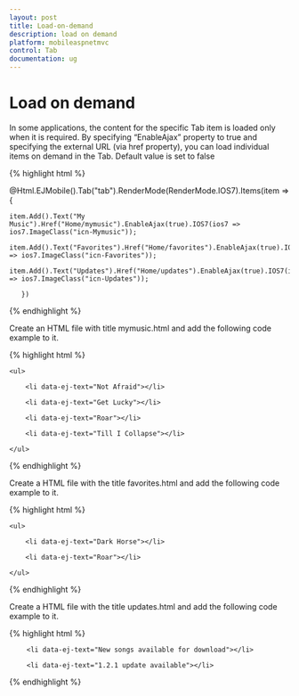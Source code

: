 ```yaml
---
layout: post
title: Load-on-demand
description: load on demand
platform: mobileaspnetmvc
control: Tab
documentation: ug
---
```


# Load on demand

In some applications, the content for the specific Tab item is loaded only when it is required. By specifying “EnableAjax” property to true and specifying the external URL (via href property), you can load individual items on demand in the Tab. Default value is set to false

{% highlight html %}

@Html.EJMobile().Tab("tab").RenderMode(RenderMode.IOS7).Items(item =>{

    item.Add().Text("My Music").Href("Home/mymusic").EnableAjax(true).IOS7(ios7 => ios7.ImageClass("icn-Mymusic"));

    item.Add().Text("Favorites").Href("Home/favorites").EnableAjax(true).IOS7(ios7 => ios7.ImageClass("icn-Favorites"));

    item.Add().Text("Updates").Href("Home/updates").EnableAjax(true).IOS7(ios7 => ios7.ImageClass("icn-Updates"));

       })

{% endhighlight %}

Create an HTML file with title mymusic.html and add the following code example to it.

{% highlight html %}

<!DOCTYPE html>

<html>

<head>

<title>Tab-Mymusic</title>

</head>

<body>

<div data-role="ejmlistview" data-ej-showheader="false" id="mymusic">

    <ul>

        <li data-ej-text="Not Afraid"></li>

        <li data-ej-text="Get Lucky"></li>

        <li data-ej-text="Roar"></li>

        <li data-ej-text="Till I Collapse"></li>

    </ul>

</div>

</body>

</html>

{% endhighlight %}

Create a HTML file with the title favorites.html and add the following code example to it.

{% highlight html %}

<!DOCTYPE html>

<html>

<head>

<title>Tab-Favorites</title>

</head>

<body>

<div data-role="ejmlistview" data-ej-showheader="false" id="favorites">

    <ul>

        <li data-ej-text="Dark Horse"></li>

        <li data-ej-text="Roar"></li>

    </ul>

</div>

</body>

</html>

{% endhighlight %}

Create a HTML file with the title updates.html and add the following code example to it.

{% highlight html %}

<!DOCTYPE html>

<html>

<head>

<title>Tab-Updates</title>

</head>

<body>

<div data-role="ejmlistview" data-ej-showheader="false" id="updates">

 <ul>

     <li data-ej-text="New songs available for download"></li>

     <li data-ej-text="1.2.1 update available"></li>

 </ul>

</div>

</body>

</html>

{% endhighlight %}

